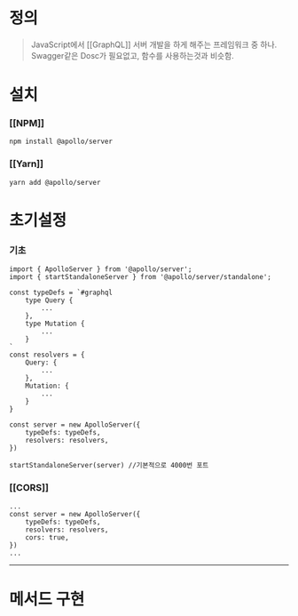 # 정의

> JavaScript에서 [[GraphQL]] 서버 개발을 하게 해주는 프레임워크 중 하나.
> Swagger같은 Dosc가 필요없고, 함수를 사용하는것과 비슷함.

# 설치
### [[NPM]]
```
npm install @apollo/server
```
### [[Yarn]]
```
yarn add @apollo/server
```

# 초기설정
### 기초
```
import { ApolloServer } from '@apollo/server';
import { startStandaloneServer } from '@apollo/server/standalone';

const typeDefs = `#graphql
	type Query { 
		...
	}, 
	type Mutation {
		...
	}
` 
const resolvers = { 
	Query: { 
		...
	}, 
	Mutation: {
		...
	}
} 

const server = new ApolloServer({ 
	typeDefs: typeDefs, 
	resolvers: resolvers,
}) 

startStandaloneServer(server) //기본적으로 4000번 포트
```

### [[CORS]]
```
...
const server = new ApolloServer({ 
	typeDefs: typeDefs, 
	resolvers: resolvers,
	cors: true,
}) 
...
```

---
# 메서드 구현
